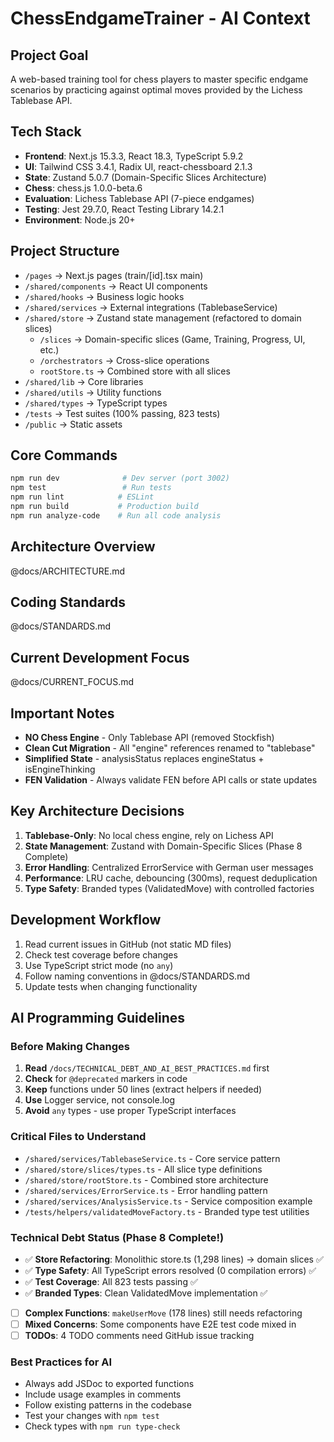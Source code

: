 # ChessEndgameTrainer - AI Context

## Project Goal

A web-based training tool for chess players to master specific endgame scenarios by practicing against optimal moves provided by the Lichess Tablebase API.

## Tech Stack

- **Frontend**: Next.js 15.3.3, React 18.3, TypeScript 5.9.2
- **UI**: Tailwind CSS 3.4.1, Radix UI, react-chessboard 2.1.3
- **State**: Zustand 5.0.7 (Domain-Specific Slices Architecture)
- **Chess**: chess.js 1.0.0-beta.6
- **Evaluation**: Lichess Tablebase API (7-piece endgames)
- **Testing**: Jest 29.7.0, React Testing Library 14.2.1
- **Environment**: Node.js 20+

## Project Structure

- `/pages` → Next.js pages (train/[id].tsx main)
- `/shared/components` → React UI components
- `/shared/hooks` → Business logic hooks
- `/shared/services` → External integrations (TablebaseService)
- `/shared/store` → Zustand state management (refactored to domain slices)
  - `/slices` → Domain-specific slices (Game, Training, Progress, UI, etc.)
  - `/orchestrators` → Cross-slice operations
  - `rootStore.ts` → Combined store with all slices
- `/shared/lib` → Core libraries
- `/shared/utils` → Utility functions
- `/shared/types` → TypeScript types
- `/tests` → Test suites (100% passing, 823 tests)
- `/public` → Static assets

## Core Commands

```bash
npm run dev              # Dev server (port 3002)
npm test                 # Run tests
npm run lint            # ESLint
npm run build           # Production build
npm run analyze-code    # Run all code analysis
```

## Architecture Overview

@docs/ARCHITECTURE.md

## Coding Standards

@docs/STANDARDS.md

## Current Development Focus

@docs/CURRENT_FOCUS.md

## Important Notes

- **NO Chess Engine** - Only Tablebase API (removed Stockfish)
- **Clean Cut Migration** - All "engine" references renamed to "tablebase"
- **Simplified State** - analysisStatus replaces engineStatus + isEngineThinking
- **FEN Validation** - Always validate FEN before API calls or state updates

## Key Architecture Decisions

1. **Tablebase-Only**: No local chess engine, rely on Lichess API
2. **State Management**: Zustand with Domain-Specific Slices (Phase 8 Complete)
3. **Error Handling**: Centralized ErrorService with German user messages
4. **Performance**: LRU cache, debouncing (300ms), request deduplication
5. **Type Safety**: Branded types (ValidatedMove) with controlled factories

## Development Workflow

1. Read current issues in GitHub (not static MD files)
2. Check test coverage before changes
3. Use TypeScript strict mode (no `any`)
4. Follow naming conventions in @docs/STANDARDS.md
5. Update tests when changing functionality

## AI Programming Guidelines

### Before Making Changes

1. **Read** `/docs/TECHNICAL_DEBT_AND_AI_BEST_PRACTICES.md` first
2. **Check** for `@deprecated` markers in code
3. **Keep** functions under 50 lines (extract helpers if needed)
4. **Use** Logger service, not console.log
5. **Avoid** `any` types - use proper TypeScript interfaces

### Critical Files to Understand

- `/shared/services/TablebaseService.ts` - Core service pattern
- `/shared/store/slices/types.ts` - All slice type definitions
- `/shared/store/rootStore.ts` - Combined store architecture
- `/shared/services/ErrorService.ts` - Error handling pattern
- `/shared/services/AnalysisService.ts` - Service composition example
- `/tests/helpers/validatedMoveFactory.ts` - Branded type test utilities

### Technical Debt Status (Phase 8 Complete!)

- ✅ **Store Refactoring**: Monolithic store.ts (1,298 lines) → domain slices ✅
- ✅ **Type Safety**: All TypeScript errors resolved (0 compilation errors) ✅
- ✅ **Test Coverage**: All 823 tests passing ✅
- ✅ **Branded Types**: Clean ValidatedMove implementation ✅
- [ ] **Complex Functions**: `makeUserMove` (178 lines) still needs refactoring
- [ ] **Mixed Concerns**: Some components have E2E test code mixed in
- [ ] **TODOs**: 4 TODO comments need GitHub issue tracking

### Best Practices for AI

- Always add JSDoc to exported functions
- Include usage examples in comments
- Follow existing patterns in the codebase
- Test your changes with `npm test`
- Check types with `npm run type-check`
